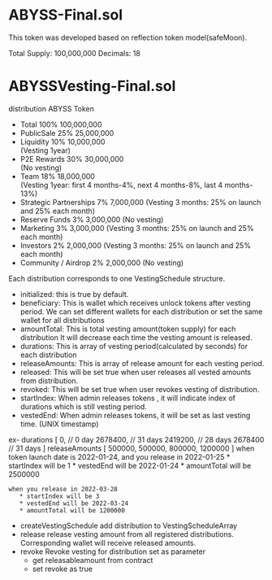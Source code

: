 # ABYSS-Final.sol
This token was developed based on reflection token model(safeMoon).

Total Supply: 100,000,000
Decimals:     18

# ABYSSVesting-Final.sol

distribution ABYSS Token
- Total                             100%                100,000,000     
- PublicSale                        25%                 25,000,000                    
- Liquidity                         10%                 10,000,000      
    (Vesting 1year)
- P2E Rewards                       30%                 30,000,000      
    (No vesting)
- Team                              18%                 18,000,000      
    (Vesting 1year: first 4 months-4%, next 4 months-8%, last 4 months-13%)
- Strategic Partnerships            7%                  7,000,000
    (Vesting 3 months: 25% on launch and 25% each month)
- Reserve Funds                     3%                  3,000,000
    (No vesting)
- Marketing                         3%                  3,000,000
    (Vesting 3 months: 25% on launch and 25% each month)
- Investors                         2%                  2,000,000
    (Vesting 3 months: 25% on launch and 25% each month)
- Community / Airdrop               2%                  2,000,000
    (No vesting)

Each distribution corresponds to one VestingSchedule structure.
 * initialized: this is true by default.
 * beneficiary: This is wallet which receives unlock tokens after vesting period.
   We can set different wallets for each distribution or set the same wallet for all distributions
 * amountTotal: This is total vesting amount(token supply) for each distribution
 It will decrease each time the vesting amount is released.
 * durations: This is array of vesting period(calculated by seconds) for each distribution
 * releaseAmounts: This is array of release amount for each vesting period.
 * released: This will be set true when user releases all vested amounts from distribution.
 * revoked: This will be set true when user revokes vesting of distribution.
 * startIndex: When admin releases tokens , it will indicate index of durations which is still vesting period.
 * vestedEnd: When admin releases tokens, it will be set as last vesting time. (UNIX timestamp)

ex- 
durations
[
    0,       // 0 day
    2678400, // 31 days
    2419200, // 28 days
    2678400  // 31 days
]
releaseAmounts
[
    500000,
    500000,
    800000,
    1200000
]
    when token launch date is 2022-01-24, 
    and you release in 2022-01-25 
       * startIndex will be 1 
       * vestedEnd will be 2022-01-24
       * amountTotal will be 2500000

    when you release in 2022-03-28
       * startIndex will be 3
       * vestedEnd will be 2022-03-24
       * amountTotal will be 1200000

- createVestingSchedule
add distribution to VestingScheduleArray
- release
release vesting amount from all registered distributions.
Corresponding wallet will receive released amounts.
- revoke
Revoke vesting for distribution set as parameter
   * get releasableamount from contract
   * set revoke as true
